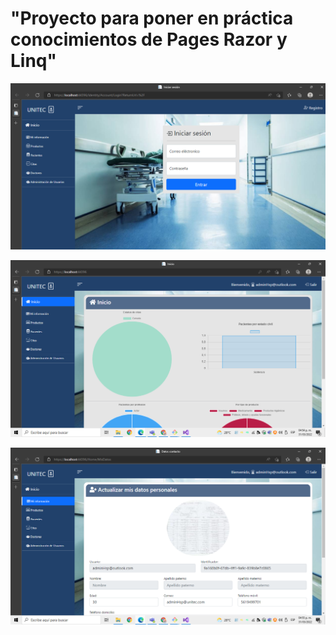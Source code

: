 # "Proyecto para poner en práctica conocimientos de Pages Razor y Linq"



![cap1](https://github.com/AlfredoSV/ERP-GestionHospitalaria-ProyectoFinal-Universidad/blob/main/capturas/cap1.PNG)


![cap2](https://github.com/AlfredoSV/ERP-GestionHospitalaria-ProyectoFinal-Universidad/blob/main/capturas/cap2.PNG)


![cap3](https://github.com/AlfredoSV/ERP-GestionHospitalaria-ProyectoFinal-Universidad/blob/main/capturas/cap3.PNG)



